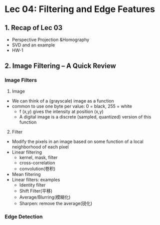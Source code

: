 # Lec 04: Filtering and Edge Features
## 1. Recap of Lec 03  
- Perspective Projection &Homography  
- SVD and an example
- HW-1

## 2. Image Filtering – A Quick Review
### Image Filters 
1. Image
- We can think of a (grayscale) image as a function 
- common to use one byte per value: 0 = black, 255 = white
	- f (x,y) gives the intensity at position (x,y) 
	- A digital image is a discrete (sampled, quantized) version of this function
2. Filter
- Modify the pixels in an image based on some function of a local neighborhood of each pixel
- Linear filtering 
	- kernel, mask, filter
	- cross-correlation
	- convolution(卷积)
- Mean filtering
- Linear filters: examples
	- Identity filter
	- Shift Filter(平移)
	- Average/Blurring(模糊化)
	- Sharpen: remove the average(锐化)

### Edge Detection 

